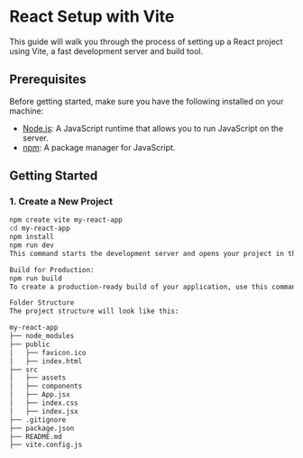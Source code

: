 # React Setup with Vite

This guide will walk you through the process of setting up a React project using Vite, a fast development server and build tool.

## Prerequisites

Before getting started, make sure you have the following installed on your machine:

- [Node.js](https://nodejs.org/en/): A JavaScript runtime that allows you to run JavaScript on the server.
- [npm](https://www.npmjs.com/): A package manager for JavaScript.

## Getting Started

### 1. Create a New Project

```bash
npm create vite my-react-app
cd my-react-app
npm install
npm run dev
This command starts the development server and opens your project in the default web browser. The development server provides hot module replacement, making the development experience fast and efficient

Build for Production:
npm run build
To create a production-ready build of your application, use this command. The optimized build will be generated in the dist directory.

Folder Structure
The project structure will look like this:

my-react-app
├── node_modules
├── public
│   ├── favicon.ico
│   ├── index.html
├── src
│   ├── assets
│   ├── components
│   ├── App.jsx
│   ├── index.css
│   ├── index.jsx
├── .gitignore
├── package.json
├── README.md
├── vite.config.js
